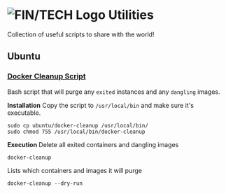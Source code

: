 # ![FIN/TECH Logo](https://avatars3.githubusercontent.com/u/15434228?v=3&s=40 "FIN/TECH Logo") Utilities

Collection of useful scripts to share with the world!

## Ubuntu
### [Docker Cleanup Script](ubuntu/docker-cleanup)

Bash script that will purge any `exited` instances and any `dangling` images.

**Installation**
Copy the script to `/usr/local/bin` and make sure it's executable.
```
sudo cp ubuntu/docker-cleanup /usr/local/bin/
sudo chmod 755 /usr/local/bin/docker-cleanup
```

**Execution**
Delete all exited containers and dangling images
```
docker-cleanup
```
Lists which containers and images it will purge
```
docker-cleanup --dry-run
```
